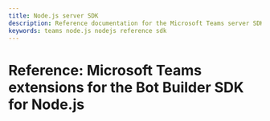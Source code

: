 ```yaml
---
title: Node.js server SDK
description: Reference documentation for the Microsoft Teams server SDK for Node.js
keywords: teams node.js nodejs reference sdk
---
```


# Reference: Microsoft Teams extensions for the Bot Builder SDK for Node.js
